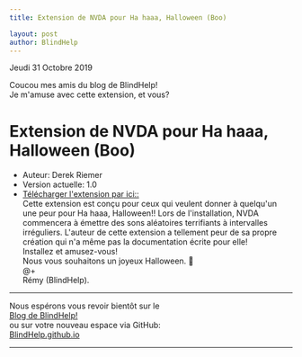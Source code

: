 ```yaml
--- 
title: Extension de NVDA pour Ha haaa, Halloween (Boo)

layout: post
author: BlindHelp
---
```


<footer>Jeudi 31 Octobre 2019</footer>


Coucou mes amis du blog de BlindHelp!    
Je m'amuse avec cette extension, et vous?     

# Extension de NVDA pour Ha haaa, Halloween (Boo) #
- Auteur: Derek Riemer
- Version actuelle: 1.0
- [Télécharger l'extension par ici::](https://files.derekriemer.com/boo.nvda-addon)    
Cette extension est conçu pour ceux qui veulent donner à quelqu'un une peur pour Ha haaa, Halloween!! Lors de l'installation, NVDA commencera à émettre des sons aléatoires terrifiants à intervalles irréguliers. L'auteur de cette extension a tellement peur de sa propre création qui n'a même pas la documentation écrite pour elle!    
Installez et amusez-vous!    
Nous vous souhaitons un joyeux Halloween. 🎃    
@+    
Rémy (BlindHelp).

---

Nous espérons vous revoir bientôt sur le      
[Blog de BlindHelp!](http://blindhelp.blogspot.fr/)                    
ou sur  votre nouveau espace via GitHub:                     
[BlindHelp.github.io](https://blindhelp.github.io)                    

---